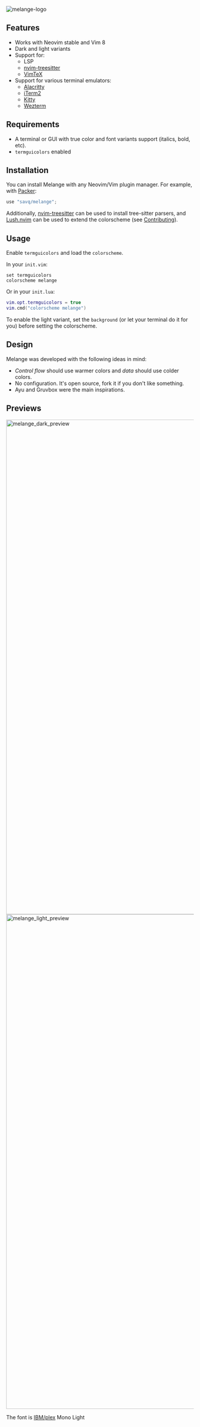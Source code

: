 ![melange-logo](https://user-images.githubusercontent.com/30883030/129780812-8d0cfa59-40d7-4413-8fb7-efdf41b04aed.png)

## Features
- Works with Neovim stable and Vim 8
- Dark and light variants
- Support for:
  - LSP
  - [nvim-treesitter](https://github.com/nvim-treesitter/nvim-treesitter)
  - [VimTeX](https://github.com/lervag/vimtex)
- Support for various terminal emulators:
  - [Alacritty](https://github.com/alacritty/alacritty)
  - [iTerm2](https://github.com/gnachman/iTerm2)
  - [Kitty](https://github.com/kovidgoyal/kitty)
  - [Wezterm](https://github.com/wez/wezterm)


## Requirements
* A terminal or GUI with true color and font variants support (italics, bold, etc).
* `termguicolors` enabled


## Installation
You can install Melange with any Neovim/Vim plugin manager.
For example, with [Packer](https://github.com/wbthomason/packer.nvim):

```lua
use "savq/melange";
```

Additionally, [nvim-treesitter](https://github.com/nvim-treesitter/nvim-treesitter)
can be used to install tree-sitter parsers,
and [Lush.nvim](https://github.com/rktjmp/lush.nvim)
can be used to extend the colorscheme (see [Contributing](./CONTRIBUTING.md)).


## Usage
Enable `termguicolors` and load the `colorscheme`.

In your `init.vim`:
```vim
set termguicolors
colorscheme melange
```

Or in your `init.lua`:
```lua
vim.opt.termguicolors = true
vim.cmd("colorscheme melange")
```

To enable the light variant, set the `background` (or let your terminal do it for you)
before setting the colorscheme.


## Design
Melange was developed with the following ideas in mind:

* _Control flow_ should use warmer colors and _data_ should use colder colors.
* No configuration. It's open source, fork it if you don't like something.
* Ayu and Gruvbox were the main inspirations.


## Previews

<img width="1326" alt="melange_dark_preview" src="https://user-images.githubusercontent.com/30883030/129780717-b97c788b-fbce-4e5a-be2d-f50c63eb7a7b.png">

<img width="1326" alt="melange_light_preview" src="https://user-images.githubusercontent.com/30883030/129780740-48f7c4bd-a53f-4614-9fb8-f21004e76f84.png">

The font is [IBM/plex](https://github.com/IBM/plex) Mono Light
